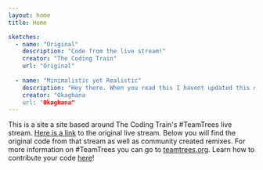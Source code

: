 ```yaml
---
layout: home
title: Home

sketches:
  - name: "Original"
    description: "Code from the live stream!"
    creator: "The Coding Train"
    url: "Original"
	
  - name: "Minimalistic yet Realistic"
    description: "Hey there. When you read this I havent updated this description yet :)"
    creator: "Okaghana
    url: "Okaghana"
---
```


This is a site a site based around The Coding Train's \#TeamTrees live stream. <a href="https://www.youtube.com/watch?v=HhceJ5xxl-4">Here is a link</a> to the original live stream. Below you will find the original code from that stream as well as community created remixes. For more information on \#TeamTrees you can go to <a href="https://teamtrees.org/">teamtrees.org</a>. Learn how to contribute your code <a href="https://github.com/CodingTrain/TeamTrees">here</a>!

